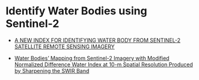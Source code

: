 # Identify Water Bodies using Sentinel-2

- [A NEW INDEX FOR IDENTIFYING WATER BODY FROM SENTINEL-2 SATELLITE REMOTE SENSING IMAGERY](https://isprs-annals.copernicus.org/articles/V-3-2020/33/2020/isprs-annals-V-3-2020-33-2020.pdf)

- [Water Bodies’ Mapping from Sentinel-2 Imagery with Modified Normalized Difference Water Index at 10-m Spatial Resolution Produced by Sharpening the SWIR Band](https://www.researchgate.net/publication/301565305_Water_Bodies'_Mapping_from_Sentinel-2_Imagery_with_Modified_Normalized_Difference_Water_Index_at_10-m_Spatial_Resolution_Produced_by_Sharpening_the_SWIR_Band)


